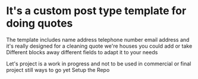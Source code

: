 # It's a custom post type template for doing quotes



The template includes name address telephone number email address and it's really designed for a cleaning quote we're houses
 you could add or take Different blocks away different fields to adapt it to your needs 

Let's project is a work in progress and not to be used in commercial or final project still ways to go yet Setup the Repo
